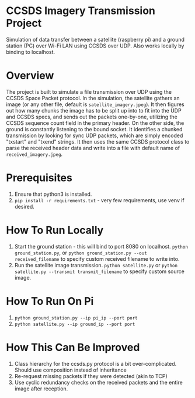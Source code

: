 # CCSDS Imagery Transmission Project
Simulation of data transfer between a satellite (raspberry pi) and a ground station (PC) over Wi-Fi LAN using CCSDS over UDP.
Also works locally by binding to localhost.

# Overview

The project is built to simulate a file transmission over UDP using the CCSDS Space Packet protocol. In the simulation, the satellite gathers an image (or any other file, default is `satellite_imagery.jpeg`).
It then figures out how many chunks the image has to be split up into to fit into the UDP and CCSDS specs, and sends out the packets one-by-one, utilizing the CCSDS sequence count field in the primary header.
On the other side, the ground is constantly listening to the bound socket. It identifies a chunked transmission by looking for sync UDP packets, which are simply encoded "txstart" and "txend" strings. It then uses
the same CCSDS protocol class to parse the received header data and write into a file with default name of `received_imagery.jpeg`.

# Prerequisites
1. Ensure that python3 is installed.
2. `pip install -r requirements.txt` - very few requirements, use venv if desired.

# How To Run Locally
1. Start the ground station - this will bind to port 8080 on localhost. `python ground_station.py`, or `python ground_station.py --out received_filename` to specify custom received filename to write into.
2. Run the satellite image transmission. `python satellite.py` or `python satellite.py --transmit transmit_filename` to specify custom source image.

# How To Run On Pi
1. `python ground_station.py --ip pi_ip --port port`
2. `python satellite.py --ip ground_ip --port port`

# How This Can Be Improved
1. Class hierarchy for the ccsds.py protocol is a bit over-complicated. Should use composition instead of inheritance
2. Re-request missing packets if they were detected (akin to TCP)
3. Use cyclic redundancy checks on the received packets and the entire image after reception.